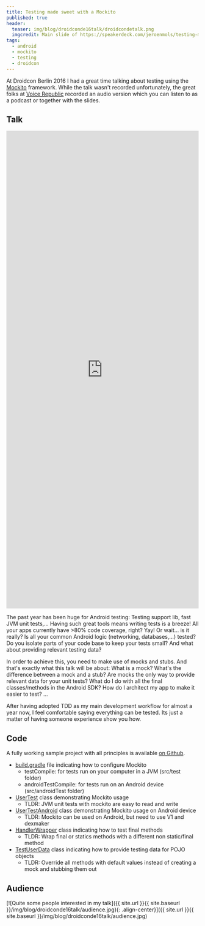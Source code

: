 ```yaml
---
title: Testing made sweet with a Mockito
published: true
header:
  teaser: img/blog/droidconde16talk/droidcondetalk.png
  imgcredit: Main slide of https://speakerdeck.com/jeroenmols/testing-made-sweet-with-a-mockito, images credits at end.
tags:
  - android
  - mockito
  - testing
  - droidcon
---
```

At Droidcon Berlin 2016 I had a great time talking about testing using the [Mockito](http://mockito.org/) framework. While the talk wasn't recorded unfortunately, the great folks at [Voice Republic](https://voicerepublic.com/series/droidcon-berlin-2016) recorded an audio version which you can listen to as a podcast or together with the slides.


## Talk
<script async class="speakerdeck-embed" data-id="061ea326e4b24a3aa961440fd699c481" data-ratio="1.77777777777778" src="//speakerdeck.com/assets/embed.js"></script>

<iframe width="100%" height="32%" src="https://voicerepublic.com/embed/talks/testing-made-sweet-with-a-mockito" frameborder="0" scrolling="no" allowfullscreen></iframe>

The past year has been huge for Android testing: Testing support lib, fast JVM unit tests,... Having such great tools means writing tests is a breeze! All your apps currently have >80% code coverage, right? Yay! Or wait... is it really? Is all your common Android logic (networking, databases,...) tested? Do you isolate parts of your code base to keep your tests small? And what about providing relevant testing data?

In order to achieve this, you need to make use of mocks and stubs. And that's exactly what this talk will be about: What is a mock? What's the difference between a mock and a stub? Are mocks the only way to provide relevant data for your unit tests? What do I do with all the final classes/methods in the Android SDK? How do I architect my app to make it easier to test? ...

After having adopted TDD as my main development workflow for almost a year now, I feel comfortable saying everything can be tested. Its just a matter of having someone experience show you how.


## Code
A fully working sample project with all principles is available [on Github](https://github.com/JeroenMols/MockitoExample).

- [build.gradle](https://github.com/JeroenMols/MockitoExample/blob/master/app/build.gradle) file indicating how to configure Mockito
  - testCompile: for tests run on your computer in a JVM (src/test folder)
  - androidTestCompile: for tests run on an Android device (src/androidTest folder)
- [UserTest](https://github.com/JeroenMols/MockitoExample/blob/master/app/src/test/java/com/jeroenmols/mockitoexample/UserTest.java) class demonstrating Mockito usage
  - TLDR: JVM unit tests with mockito are easy to read and write
- [UserTestAndroid](https://github.com/JeroenMols/MockitoExample/blob/master/app/src/androidTest/java/com/jeroenmols/mockitoexample/UserTestAndroid.java) class demonstrating Mockito usage on Android device
  - TLDR: Mockito can be used on Android, but need to use V1 and dexmaker
- [HandlerWrapper](https://github.com/JeroenMols/MockitoExample/blob/master/app/src/main/java/com/jeroenmols/mockitoexample/HandlerWrapper.java) class indicating how to test final methods
  - TLDR: Wrap final or statics methods with a different non static/final method
- [TestUserData](https://github.com/JeroenMols/MockitoExample/blob/master/app/src/test/java/com/jeroenmols/mockitoexample/TestUserData.java) class indicating how to provide testing data for POJO objects
  - TLDR: Override all methods with default values instead of creating a mock and stubbing them out


## Audience
[![Quite some people interested in my talk]({{ site.url }}{{ site.baseurl }}/img/blog/droidconde16talk/audience.jpg){: .align-center}]({{ site.url }}{{ site.baseurl }}/img/blog/droidconde16talk/audience.jpg)
